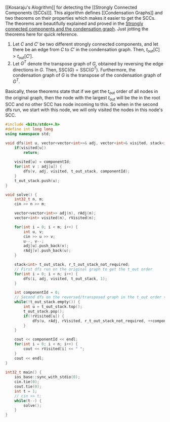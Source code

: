 [[Kosaraju's Alogrithm]] for detecting the [[Strongly Connected Components (SCCs)]]. This algorithm defines [[Condensation Graphs]] and two theorems on their properties which makes it easier to get the SCCs. The theorems are beautifully explained and proved in the [Strongly connected components and the condensation graph](https://cp-algorithms.com/graph/strongly-connected-components.html). Just jotting the theorems here for quick reference.
1. Let $C$ and $C'$ be two different strongly connected components, and let there be an edge from $C$ to $C'$ in the condensation graph. Then, $t_{\text{out}}[C] > t_{\text{out}}[C']$.
2. Let $G^T$ denote the transpose graph of $G$, obtained by reversing the edge directions in $G$. Then, $\text{SSC}(G) = \text{SSC}(G^T)$. Furthermore, the condensation graph of $G$ is the transpose of the condensation graph of $G^T$.

Basically, these theorems state that if we get the $t_{\text{out}}$ order of all nodes in the original graph, then the node with the largest $t_{\text{out}}$ will be the in the root $\text{SCC}$ and no other $\text{SCC}$ has node incoming to this. So when in the second dfs run, we start with this node, we will only visited the nodes in this node's $\text{SCC}$.

```cpp
#include <bits/stdc++.h>
#define int long long
using namespace std;

void dfs(int u, vector<vector<int>>& adj, vector<int>& visited, stack<int>& t_out_stack, int componentId) {
    if(visited[u])
        return;
    
    visited[u] = componentId;
    for(int v : adj[u]) {
        dfs(v, adj, visited, t_out_stack, componentId);
    }
    t_out_stack.push(u);
}

void solve() {
    int32_t n, m;
    cin >> n >> m;

    vector<vector<int>> adj(n), rAdj(n);
    vector<int> visited(n), rVisited(n);

    for(int i = 0; i < m; i++) {
        int u, v;
        cin >> u >> v;
        u--, v--;
        adj[u].push_back(v);
        rAdj[v].push_back(u);
    }

    stack<int> t_out_stack, r_t_out_stack_not_required;
    // First dfs run on the original graph to get the t_out order
    for(int i = 0; i < n; i++) {
        dfs(i, adj, visited, t_out_stack, 1);
    }

    int componentId = 0;
    // Second dfs on the reversed/transposed graph in the t_out order to get the Strongly Connected Components (SCCs)
    while(!t_out_stack.empty()) {
        int u = t_out_stack.top();
        t_out_stack.pop();
        if(!rVisited[u]) {
            dfs(u, rAdj, rVisited, r_t_out_stack_not_required, ++componentId);
        }
    }

    cout << componentId << endl;
    for(int i = 0; i < n; i++) {
        cout << rVisited[i] << " ";
    }
    cout << endl;
}
 
int32_t main() {
    ios_base::sync_with_stdio(0);
    cin.tie(0);
    cout.tie(0);
    int t = 1;
    // cin >> t;
    while(t--) {
        solve();
    }
}
```
